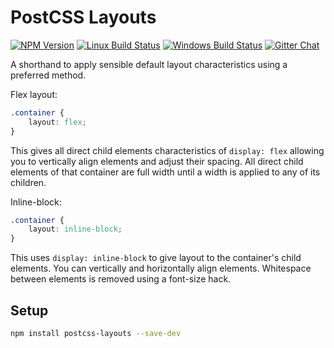 # PostCSS Layouts

[![NPM Version][npm-img]][npm-url]
[![Linux Build Status][cli-img]][cli-url]
[![Windows Build Status][win-img]][win-url]
[![Gitter Chat][git-img]][git-url]

A shorthand to apply sensible default layout characteristics using a preferred method.


Flex layout:

```css
.container {
    layout: flex;
}
```

This gives all direct child elements characteristics of `display: flex` allowing you to vertically align elements and adjust their spacing. All direct child elements of that container are full width until a width is applied to any of its children.


Inline-block:

```css
.container {
    layout: inline-block;
}
```

This uses `display: inline-block` to give layout to the container's child elements. You can vertically and horizontally align elements. Whitespace between elements is removed using a font-size hack.


## Setup

```bash
npm install postcss-layouts --save-dev
```


[npm-url]: https://www.npmjs.com/package/postcss-layouts
[npm-img]: https://img.shields.io/npm/v/postcss-layouts.svg
[cli-url]: https://travis-ci.org/mindthetic/postcss-layouts
[cli-img]: https://img.shields.io/travis/mindthetic/postcss-layouts.svg
[win-url]: https://ci.appveyor.com/project/mindthetic/postcss-layouts
[win-img]: https://img.shields.io/appveyor/ci/mindthetic/postcss-layouts.svg
[git-url]: https://gitter.im/postcss/postcss
[git-img]: https://img.shields.io/badge/chat-gitter-blue.svg

[PostCSS]: https://github.com/postcss/postcss
